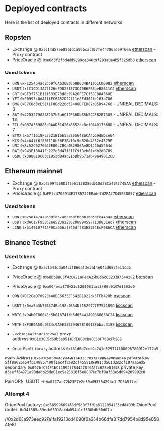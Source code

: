 # Deployed contracts
Here is the list of deployed contracts in different networks

## Ropsten    
* Exchange @ `0x5b14d57ee8961d1a96bcac827fe44786a1e9f6ea` [etherscan](https://ropsten.etherscan.io/address/0x5b14d57ee8961d1a96bcac827fe44786a1e9f6ea) - Proxy contract
* PriceOracle @ `0xe6d3f2fbd4dd9899ce346c9f283a0a4b5f325db0` [etherscan](https://ropsten.etherscan.io/address/0xe6d3f2fbd4dd9899ce346c9f283a0a4b5f325db0)
### Used tokens
* `ORN` `0xFc25454ac2Db9f6Ab36BC0b0B034B41061C00982` [etherscan](https://ropsten.etherscan.io/address/0xfc25454ac2db9f6ab36bc0b0b034b41061c00982)
* `USDT` `0xfC1CD13A7f126eFD823E373C4086F69beB8611C2` [etherscan](https://ropsten.etherscan.io/address/0xfC1CD13A7f126eFD823E373C4086F69beB8611C2)
* `GRT`  `0xBF3f751B111533E73d8c19A26FE7Cf51C88A560E`
* `YFI`  `0xF0993c0dA11fEC6A52D22f11e8Fd3626c163a706`
* `OMG`  `0xC7C6d3cE51A1F8Bd226d62406DFED87d85D94766` - UNREAL DECIMALS: 3
* `BAT`  `0x42D327902A7237b6a6C11F36Db35b5C7EB2B7305` - UNREAL DECIMALS: 13
* `ZIL`  `0x037A359885bDAAD31d26c8652ce8ef004017360D` - UNREAL DECIMALS: 7
* `BTMX` `0x57f1618Fc5521B16E5ac855648bCA4269dEDce64`
* `KCS`  `0x4cA4ff6f565110b56F3B410c5d820d4352e4579E`
* `UNI`  `0x8c52C6276667E80c2BCa0B2986Ae8D1746d5464d`
* `DAI`  `0x943Ef8841Fc227e6d471811C9fBeb61edb2dB789`
* `USDC` `0x39881DC0301953dB4ac215Bb9671e649a49012CD`

## Ethereum mainnet
* Exchange @ `0xb5599f568D3f3e6113B286d010d2BCa40A7745AA` [etherscan](https://etherscan.io/address/0xb5599f568D3f3e6113B286d010d2BCa40A7745AA) - Proxy contract
* PriceOracle @ `0xFFfc4703918E1785742EEAAe7d2EAf7D45E38857` [etherscan](https://etherscan.io/address/0xFFfc4703918E1785742EEAAe7d2EAf7D45E38857)

### Used tokens
* `ORN` `0x0258f474786ddfd37abce6df6bbb1dd5dfc4434a` [etherscan](https://etherscan.io/address/0x0258f474786ddfd37abce6df6bbb1dd5dfc4434a/advanced)
* `USDT` `0xdAC17F958D2ee523a2206206994597C13D831ec7` [etherscan](https://etherscan.io/address/0xdac17f958d2ee523a2206206994597c13d831ec7)
* `LINK` `0x514910771AF9Ca656af840dff83E8264EcF986CA` [etherscan](https://etherscan.io/address/0x514910771af9ca656af840dff83e8264ecf986ca)

## Binance Testnet
### Used tokens
* Exchange @ `0x571541dda04c3f866af3e3a14e046d6875e11cd5`
* PriceOracle @ `0x68DbBB83f42Ca21aFecA25bBd6cC5233973442F2` [bscscan](https://testnet.bscscan.com/address/0x68dbbb83f42ca21afeca25bbd6cc5233973442f2)
* PriceOracle @ `0xa904eca578021e32050611ac3f66d0107d3682e0`

* `ORN` `0xBC2CeD7092Ba48BE66358F542B1822d45FFb420b` [bscscan](https://testnet.bscscan.com/address/0xbc2ced7092ba48be66358f542b1822d45ffb420b)
* `USDT` `0x0ea5b3b76A674Be198c1634Df1529727E754189D` [bscscan](https://testnet.bscscan.com/address/0x0ea5b3b76A674Be198c1634Df1529727E754189D)
* `WBTC` `0x94b0F8684Bc5b01674fbb5d65441A9DB68038C2A` [bscscan](https://testnet.bscscan.com/address/0x94b0F8684Bc5b01674fbb5d65441A9DB68038C2A)
* `WETH` `0xF3B9A50c9fB4c9A5E38639467Bf00168bbac318E` [bscscan](https://testnet.bscscan.com/address/0xF3B9A50c9fB4c9A5E38639467Bf00168bbac318E)

* `ExchangeWithOrionPool` proxy address:`0xB1c38C5d69b5e9514EdE6C0cBaDC50F76BcFb988`
* `OrionPoolLibrary` address `0xf81d6d7cee2c241e529714108096780972e172a5` 

main Address `0x643C50b0A4C844eB1aF33c702727BBEeB0DE9DF6` private key `5ff8a685a54fb149857490f1ac4fca92cf455918e991cd561d282cf187aa5ed5`
secondary `0x097bfC34F1bCf189257844278f0A27c628eD1678` private key `d3eeff64971a98dadb23de01ec9e23810f5e08878c7bf9af53e6d094209992c0`

Pair(ORN, USDT) -> `0x07C7ae72b23F7e2e59a693754294c117D3A517ef`

### Attempt 4
OrionPool factory: `0xd365996694f8df5d8f7fd0a6122054133ed8403b`
OrionPool router: `0x34f305a89ecb65918acda094a1c1530bdb30d07a`


//0x2d68a973eec927a1fa19213dd4090f0a264b66dfa317dd7954b8d95e0584fe81